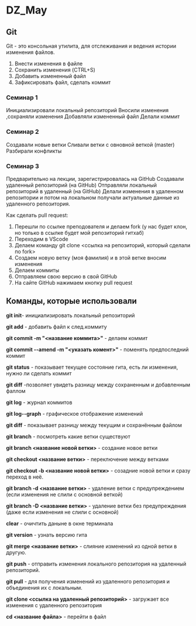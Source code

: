 # DZ_May

## Git 

Git - это консольная утилита, для отслеживания и ведения истории изменения файлов.
1. Внести изменения в файле
2. Сохранить изменения (CTRL+S)
3. Добавить измененный файл 
4. Зафиксировать файл, сделать коммит

### Семинар 1
Инициализировали локальный репозиторий
Вносили изменения ,сохраняли изменения
Добавляли измененный файл
Делали коммит

### Семинар 2
Создавали новые ветки
Сливали ветки с овновной веткой (master)
Разбирали конфликты

### Семинар 3
Предварительно на лекции, зарегистрировалась на GitHub
Создавали удаленный репозиторий (на GitHub) 
Отправляли локальный репозиторий в удаленный (на GitHub)
Делали изменения в удаленном репозитории и потом на локальном получали актуальные данные из удаленного репозитория.

Как сделать pull request:
1. Перешли по ссылке преподователя и делаем fork (у нас будет клон, но только в ссылке будет мой репозиторий гитхаб)
2. Переходим в VScode 
3. Делаем команду  git clone <ссылка на репозиторий, который сделали по fork>
4. Создаем новую ветку (моя фамилия) и в этой ветке вносим изменения
5. Делаем коммиты
6. Отправляем свою версию в свой GitHub
7. На сайте GitHub нажимаем кнопку pull request

## Команды, которые использовали  

**git init**- инициализировать локальный репозиторий

**git add** - добавить файл к след.коммиту

**git commit -m "<название коммита>"** - делаем коммит

**git commit --amend -m "<указать комент>"**  - поменять предпоследний коммит

**git status** - показывает текущее состояние гита, есть ли изменения, нужно ли сделать коммит

**git diff** -позволяет увидеть разницу между сохраненным и добавленным фаллом

**git log** - журнал  коммитов

**git log--graph** - графическое отображение изменений

**git diff** - показывает разницу между текущим и сохранённым файлом

**git branch** - посмотреть какие ветки существуют

**git branch <название новой ветки>**  - создание новое ветки

**git checkout <название ветки>** - переключение между ветками

**git checkout -b <название новой ветки>** - созадние новой ветки и сразу переход в неё.

**git branch -d <название ветки>** - удаление ветки с предупреждением
(если изменения не слили с основной веткой)

**git branch -D <название ветки>** - удаление ветки без предупреждения (даже если изменения не слили с основной)

**clear** - очичтить даныне в окне терминала

**git version** - узнать версию гита

**git merge <название ветки>** - слияние изменений из одной ветки в другую.

**git push** - отправить изменения локального репозитория на удаленный репозиторий.

**git pull** - для получения изменений из удаленного репозитория и объединения их с  локальным.

**git clone <ссылка на удаленный репозиторий>** - загружает все изменения с удаленного репозитория 

**cd <название файла>** - перейти в файл 




